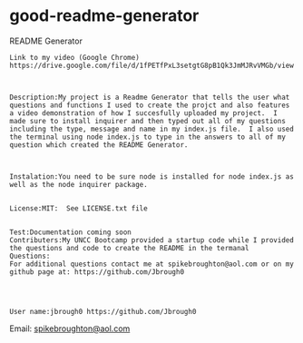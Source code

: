 # good-readme-generator
README Generator

 
    Link to my video (Google Chrome)
    https://drive.google.com/file/d/1fPETfPxL3setgtG8pB1Qk3JmMJRvVMGb/view
    
    
    
    Description:My project is a Readme Generator that tells the user what questions and functions I used to create the projct and also features a video demonstration of how I succesfully uploaded my project.  I made sure to install inquirer and then typed out all of my questions including the type, message and name in my index.js file.  I also used the terminal using node index.js to type in the answers to all of my question which created the README Generator.  

    
    
    Instalation:You need to be sure node is installed for node index.js as well as the node inquirer package.  
    
    
    License:MIT:  See LICENSE.txt file
    
    
    Test:Documentation coming soon
    Contributers:My UNCC Bootcamp provided a startup code while I provided the questions and code to create the README in the termanal
    Questions:
    For additional questions contact me at spikebroughton@aol.com or on my github page at: https://github.com/Jbrough0
    
    
    
    
    User name:jbrough0 https://github.com/Jbrough0
 Email: spikebroughton@aol.com
